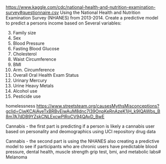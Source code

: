 https://www.kaggle.com/cdc/national-health-and-nutrition-examination-survey#questionnaire.csv
Using the National Health and Nutrition Examination Survey (NHANES) from 2013-2014.  Create a predictive model to predict a persons income based on Several variables:

3. Family size
4. Sex
6. Blood Pressure
7. Fasting Blood Glucose
8. Cholesterol
9. Waist Circumference
10. BMI
11. Arm. Circumference
12. Overall Oral Health Exam Status
13. Urinary Mercury
14. Urine Heavy Metals
15. Alcohol use
16. Pesticide use


homelessness
https://www.streetsteam.org/causesMythsMisconceptions?gclid=CjwKCAiAyeTxBRBvEiwAuM8dnc7l39OnpKeRnAzeK1jH_k9IQAWbs_B8m7A7dDB9YZskCNLExcwPlRoCV94QAvD_BwE



Cannabis - the first part is predicting if a person is likely a cannabis user based on personality and deomographics using UCI repository drug data

Cannabis - the second part is using the NHANES also creating a predictive model to see if participants who are chronic users have predictable blood pressure, dental health, muscle strength grip test, bmi, and metabolic labs# Melanoma
